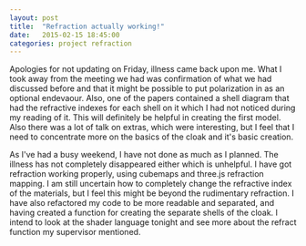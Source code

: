 ```yaml
---
layout: post
title:  "Refraction actually working!"
date:   2015-02-15 18:45:00
categories: project refraction
---
```


Apologies for not updating on Friday, illness came back upon me. What I took away from the meeting we had
was confirmation of what we had discussed before and that it might be possible to put polarization in as an
optional endevaour. Also, one of the papers contained a shell diagram that had the refractive indexes for each shell
on it which I had not noticed during my reading of it. This will definitely be helpful in creating the first model. Also there
was a lot of talk on extras, which were interesting, but I feel that I need to concentrate more on the basics of the cloak and it's
basic creation.

As I've had a busy weekend, I have not done as much as I planned. The illness has not completely disappeared either
which is unhelpful. I have got refraction working properly, using cubemaps and three.js refraction mapping. I am still uncertain how to completely
change the refractive index of the materials, but I feel this might be beyond the rudimentary refraction. I have also refactored my code to
be more readable and separated, and having created a function for creating the separate shells of the cloak. I intend to look at the shader language
tonight and see more about the refract function my supervisor mentioned.
